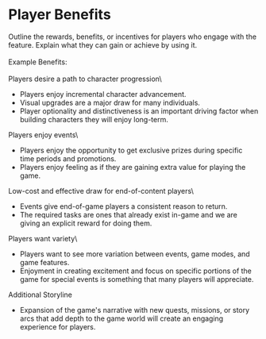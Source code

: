 # Player Benefits

Outline the rewards, benefits, or incentives for players who engage with the feature. Explain what they can gain or achieve by using it.\
\
Example Benefits:\
\
Players desire a path to character progression\


* Players enjoy incremental character advancement.
* Visual upgrades are a major draw for many individuals.
* Player optionality and distinctiveness is an important driving factor when building characters they will enjoy long-term.

Players enjoy events\


* Players enjoy the opportunity to get exclusive prizes during specific time periods and promotions.
* Players enjoy feeling as if they are gaining extra value for playing the game.

Low-cost and effective draw for end-of-content players\


* Events give end-of-game players a consistent reason to return.
* The required tasks are ones that already exist in-game and we are giving an explicit reward for doing them.

Players want variety\


* Players want to see more variation between events, game modes, and game features.
* Enjoyment in creating excitement and focus on specific portions of the game for special events is something that many players will appreciate.

Additional Storyline

* Expansion of the game's narrative with new quests, missions, or story arcs that add depth to the game world will create an engaging experience for players.
